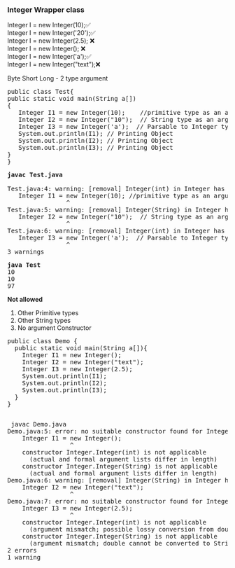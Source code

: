 
### Integer Wrapper class
Integer I = new Integer(10);✅  
Integer I = new Integer('20');✅  
Integer I = new Integer(2.5); ❌  
Integer I = new Integer(); ❌  
Integer I = new Integer('a');✅  
Integer I = new Integer("text");❌

Byte Short Long - 2 type argument



<pre>
public class Test{
public static void main(String a[])
{
   Integer I1 = new Integer(10);    //primitive type as an argument
   Integer I2 = new Integer("10");  // String type as an argument
   Integer I3 = new Integer('a');  // Parsable to Integer type argument
   System.out.println(I1); // Printing Object 
   System.out.println(I2); // Printing Object 
   System.out.println(I3); // Printing Object 
}
}
</pre>
<pre>
<b>javac Test.java</b> 

Test.java:4: warning: [removal] Integer(int) in Integer has been deprecated and marked for removal
   Integer I1 = new Integer(10); //primitive type as an argument
                ^
Test.java:5: warning: [removal] Integer(String) in Integer has been deprecated and marked for removal
   Integer I2 = new Integer("10");  // String type as an argument
                ^
Test.java:6: warning: [removal] Integer(int) in Integer has been deprecated and marked for removal
   Integer I3 = new Integer('a');  // Parsable to Integer type object
                ^
3 warnings
</pre>

<pre>
<b>java Test </b>
10
10
97
</pre>


**Not allowed**
1. Other Primitive types
2. Other String types
3. No argument Constructor

<pre>
public class Demo {
  public static void main(String a[]){
    Integer I1 = new Integer();
    Integer I2 = new Integer("text");
    Integer I3 = new Integer(2.5);
    System.out.println(I1);
    System.out.println(I2);
    System.out.println(I3);
  }  
}

</pre>
<pre>
 javac Demo.java
Demo.java:5: error: no suitable constructor found for Integer(no arguments)
    Integer I1 = new Integer();
                 ^
    constructor Integer.Integer(int) is not applicable
      (actual and formal argument lists differ in length)
    constructor Integer.Integer(String) is not applicable
      (actual and formal argument lists differ in length)
Demo.java:6: warning: [removal] Integer(String) in Integer has been deprecated and marked for removal      
    Integer I2 = new Integer("text");
                 ^
Demo.java:7: error: no suitable constructor found for Integer(double)
    Integer I3 = new Integer(2.5);
                 ^
    constructor Integer.Integer(int) is not applicable
      (argument mismatch; possible lossy conversion from double to int)
    constructor Integer.Integer(String) is not applicable
      (argument mismatch; double cannot be converted to String)
2 errors
1 warning
</pre>